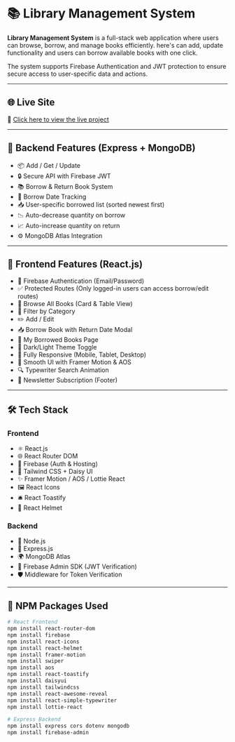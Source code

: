 # 📚 Library Management System

**Library Management System** is a full-stack web application where users can browse, borrow, and manage books efficiently. here's can add, update functionality and users can borrow available books with one click.

The system supports Firebase Authentication and JWT protection to ensure secure access to user-specific data and actions.

---

## 🌐 Live Site

🔗 [Click here to view the live project](https://library-a11.netlify.app/)

---

## 🚀 Backend Features (Express + MongoDB)

- 📦 Add / Get / Update
- 🔒 Secure API with Firebase JWT
- 📚 Borrow & Return Book System
- 📅 Borrow Date Tracking
- 📥 User-specific borrowed list (sorted newest first)
- 📉 Auto-decrease quantity on borrow
- 📈 Auto-increase quantity on return
- ⚙️ MongoDB Atlas Integration

---

## 🧩 Frontend Features (React.js)

- 🔐 Firebase Authentication (Email/Password)
- ✅ Protected Routes (Only logged-in users can access borrow/edit routes)
- 📘 Browse All Books (Card & Table View)
- 📂 Filter by Category
- ✏️ Add / Edit
- 📥 Borrow Book with Return Date Modal
- 📄 My Borrowed Books Page
- 🌙 Dark/Light Theme Toggle
- 📱 Fully Responsive (Mobile, Tablet, Desktop)
- 💫 Smooth UI with Framer Motion & AOS
- 🔍 Typewriter Search Animation
- 📩 Newsletter Subscription (Footer)

---

## 🛠️ Tech Stack

### Frontend
- ⚛️ React.js
- 🌐 React Router DOM
- 🔐 Firebase (Auth & Hosting)
- 🎨 Tailwind CSS + Daisy UI
- ✨ Framer Motion / AOS / Lottie React
- 🖼️ React Icons
- 🛎️ React Toastify
- 🎯 React Helmet

### Backend
- 🧰 Node.js
- 🧬 Express.js
- 🌍 MongoDB Atlas
- 🔑 Firebase Admin SDK (JWT Verification)
- 🛡️ Middleware for Token Verification

---

## 🧪 NPM Packages Used

```bash
# React Frontend
npm install react-router-dom
npm install firebase
npm install react-icons
npm install react-helmet
npm install framer-motion
npm install swiper
npm install aos
npm install react-toastify
npm install daisyui
npm install tailwindcss
npm install react-awesome-reveal
npm install react-simple-typewriter
npm install lottie-react

# Express Backend
npm install express cors dotenv mongodb
npm install firebase-admin
